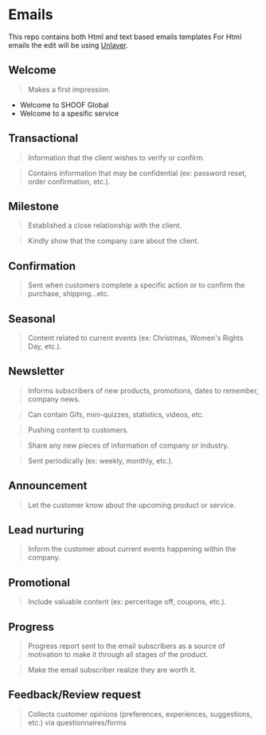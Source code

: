 # Emails

This repo contains both Html and text based emails templates
For Html emails the edit will be using [Unlayer](https://unlayer.com/).

## Welcome 

> Makes a first impression.

- Welcome to SHOOF Global
- Welcome to a spesific service

## Transactional

>	Information that the client wishes to verify or confirm.

> Contains information that may be confidential (ex: password reset, order confirmation, etc.).

## Milestone

> Established a close relationship with the client.

>	Kindly show that the company care about the client.

## Confirmation 

> Sent when customers complete a specific action or to confirm the purchase, shipping...etc.

## Seasonal

>	Content related to current events (ex: Christmas, Women's Rights Day, etc.).

## Newsletter

> Informs subscribers of new products, promotions, dates to remember, company news.

> Can contain Gifs, mini-quizzes, statistics, videos, etc.

> Pushing content to customers.

> Share any new pieces of information of company or industry.

> Sent periodically (ex: weekly, monthly, etc.).

##	Announcement

>	Let the customer know about the upcoming product or service.

##	Lead nurturing

> Inform the customer about current events happening within the company.

## Promotional

> Include valuable content (ex: percentage off, coupons, etc.).

## Progress

> Progress report sent to the email subscribers as a source of motivation to make it through all stages of the product.

> Make the email subscriber realize they are worth it.

## Feedback/Review request

> Collects customer opinions (preferences, experiences, suggestions, etc.) via questionnaires/forms

